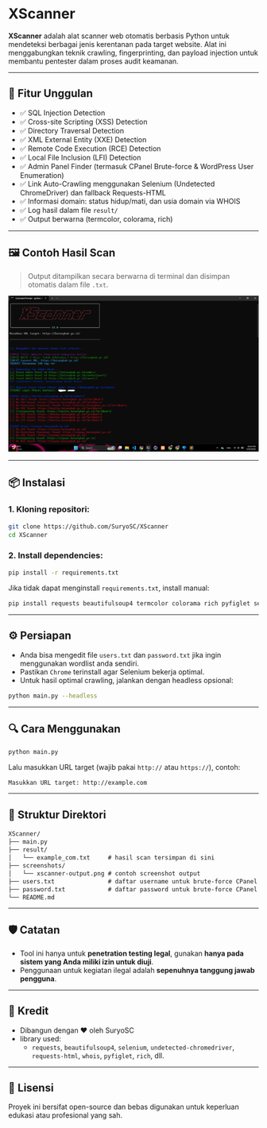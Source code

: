 # XScanner

**XScanner** adalah alat scanner web otomatis berbasis Python untuk mendeteksi berbagai jenis kerentanan pada target website. Alat ini menggabungkan teknik crawling, fingerprinting, dan payload injection untuk membantu pentester dalam proses audit keamanan.

---

## 🚀 Fitur Unggulan

- ✅ SQL Injection Detection  
- ✅ Cross-site Scripting (XSS) Detection  
- ✅ Directory Traversal Detection  
- ✅ XML External Entity (XXE) Detection  
- ✅ Remote Code Execution (RCE) Detection  
- ✅ Local File Inclusion (LFI) Detection  
- ✅ Admin Panel Finder (termasuk CPanel Brute-force & WordPress User Enumeration)  
- ✅ Link Auto-Crawling menggunakan Selenium (Undetected ChromeDriver) dan fallback Requests-HTML  
- ✅ Informasi domain: status hidup/mati, dan usia domain via WHOIS  
- ✅ Log hasil dalam file `result/`  
- ✅ Output berwarna (termcolor, colorama, rich)

---

## 🖼️ Contoh Hasil Scan

> Output ditampilkan secara berwarna di terminal dan disimpan otomatis dalam file `.txt`.

![XScanner Terminal Output](/screenshot/xscanner-output.png)

---

## 📦 Instalasi

### 1. Kloning repositori:
```bash
git clone https://github.com/SuryoSC/XScanner
cd XScanner
```

### 2. Install dependencies:
```bash
pip install -r requirements.txt
```

Jika tidak dapat menginstall `requirements.txt`, install manual:
```bash
pip install requests beautifulsoup4 termcolor colorama rich pyfiglet selenium undetected-chromedriver requests-html python-whois
```

---

## ⚙️ Persiapan

- Anda bisa mengedit file `users.txt` dan `password.txt` jika ingin menggunakan wordlist anda sendiri.
- Pastikan `Chrome` terinstall agar Selenium bekerja optimal.
- Untuk hasil optimal crawling, jalankan dengan headless opsional:
```bash
python main.py --headless
```

---

## 🔍 Cara Menggunakan

```bash
python main.py
```

Lalu masukkan URL target (wajib pakai `http://` atau `https://`), contoh:

```
Masukkan URL target: http://example.com
```

---

## 📁 Struktur Direktori

```
XScanner/
├── main.py
├── result/
│   └── example_com.txt     # hasil scan tersimpan di sini
├── screenshots/
│   └── xscanner-output.png # contoh screenshot output
├── users.txt               # daftar username untuk brute-force CPanel
├── password.txt            # daftar password untuk brute-force CPanel
└── README.md
```

---

## 🛡️ Catatan

- Tool ini hanya untuk **penetration testing legal**, gunakan **hanya pada sistem yang Anda miliki izin untuk diuji**.
- Penggunaan untuk kegiatan ilegal adalah **sepenuhnya tanggung jawab pengguna**.

---

## 🙏 Kredit

- Dibangun dengan ❤️ oleh SuryoSC
- library used:
  - `requests`, `beautifulsoup4`, `selenium`, `undetected-chromedriver`, `requests-html`, `whois`, `pyfiglet`, `rich`, dll.

---

## 📜 Lisensi

Proyek ini bersifat open-source dan bebas digunakan untuk keperluan edukasi atau profesional yang sah.

